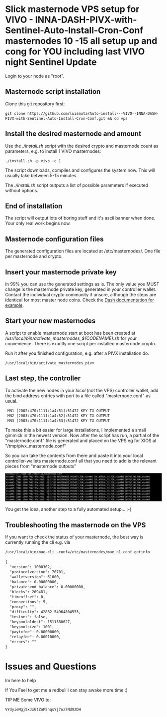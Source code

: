 # Slick masternode VPS setup for VIVO - INNA-DASH-PIVX-with-Sentinel-Auto-Install-Cron-Conf masternodes  10 -15 all setup up and cong for YOU including last VIVO night Sentinel Update


Login to your node as "root".


## Masternode script installation

Clone this git repository first:

```
git clone https://github.com/luismota/Auto-install---VIVO--INNA-DASH-PIVX-with-Sentinel-Auto-Install-Cron-Conf.git && cd vps
```


## Install the desired masternode and amount

Use the *./install.sh* script with the desired crypto and masternode count as parameters, e.g. to install 1 VIVO masternodes:

```
./install.sh -p vivo -c 1
```

The script downloads, compiles and configures the system now. This will usually take between 5-15 minutes.

The *./install.sh* script outputs a list of possible parameters if executed without options.

## End of installation

The script will output lots of boring stuff and it's ascii banner when done. Your only real work begins now.



## Masternode configuration files

The generated configuration files are located at /etc/masternodes/. One file per masternode and crypto.



## Insert your masternode private key

In 99% you can use the generated settings as is. The only value you MUST change is the masternode private key, generated in your controller wallet. Contact the individual crypto community if unsure, although the steps are identical for most master node coins. Check the [Dash documentation for example](https://dashpay.atlassian.net/wiki/spaces/DOC/pages/1867877/Start+multiple+masternodes+from+one+wallet+start-many).



## Start your new masternodes

A script to enable masternode start at boot has been created at */usr/local/bin/activate_masternodes_${CODENAME}.sh* for your convenience. There is exactly one script per installed masternode crypto.

Run it after you finished configuration, e.g. after a PIVX installation do.

```
/usr/local/bin/activate_masternodes_pivx
```     

## Last step, the controller

To activate the new nodes in your _local_ (not the VPS) controller wallet, add the bind address entries with port to a file called "masternode.conf" as usual.

     MN1 [2002:470:1111:1a4:51]:51472 KEY TX OUTPUT
     MN2 [2003:470:1111:1a4:52]:51472 KEY TX OUTPUT
     MN3 [2003:470:1111:1a4:53]:51472 KEY TX OUTPUT

To make this a bit easier for large installations, i implemented a small gimmick in the newest version. Now after the script has run, a partial of the "masternode.conf" file is generated and placed on the VPS eg for XIOS at "/tmp/pivx_masternode.conf"

So you can take the contents from there and paste it into your local controller-wallets masternode.conf all that you need to add is the relevant pieces from "masternode outputs"

<img src="images/masternode_vps/controller_conf_partial.png" alt="controller conference generated partial" class="inline"/>

You get the idea, another step to a fully automated setup... ;-)

## Troubleshooting the masternode on the VPS

If you want to check the status of your masternode, the best way is currently running the cli e.g. via

```
/usr/local/bin/mue-cli -conf=/etc/masternodes/mue_n1.conf getinfo

{
  "version": 1000302,
  "protocolversion": 70701,
  "walletversion": 61000,
  "balance": 0.00000000,
  "privatesend_balance": 0.00000000,
  "blocks": 209481,
  "timeoffset": 0,
  "connections": 5,
  "proxy": "",
  "difficulty": 42882.54964804553,
  "testnet": false,
  "keypoololdest": 1511380627,
  "keypoolsize": 1001,
  "paytxfee": 0.00000000,
  "relayfee": 0.00010000,
  "errors": ""
}
```


# Issues and Questions
Im here to help

If You Feel to get me a redbull i can stay awake more time :)

TIP ME Some VIVO to:
```
VYdyieMgjSxJxGtZnPShqsYj7oz7Nd9ZDH

```
